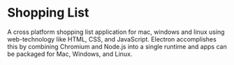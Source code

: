 # Shopping List 
A cross platform shopping list application for mac, windows and linux using web-technology like HTML, CSS, and JavaScript. Electron accomplishes this by combining Chromium and Node.js into a single runtime and apps can be packaged for Mac, Windows, and Linux.